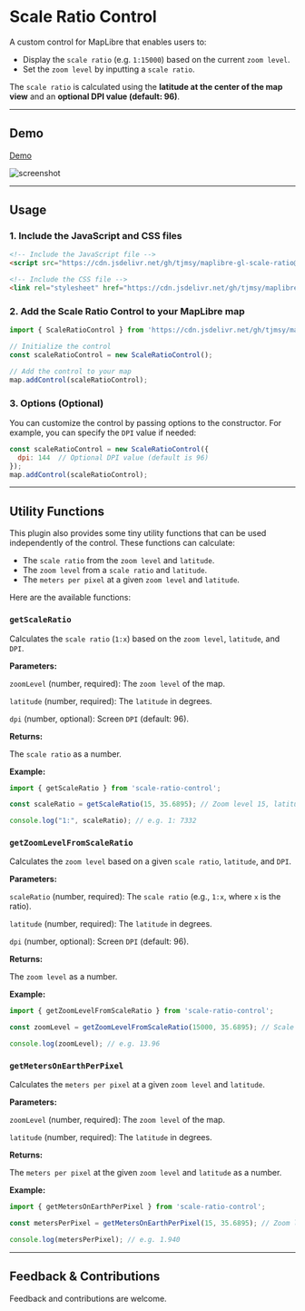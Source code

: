 # Scale Ratio Control  

A custom control for MapLibre that enables users to:  
- Display the `scale ratio` (e.g. `1:15000`) based on the current `zoom level`.  
- Set the `zoom level` by inputting a `scale ratio`.  

The `scale ratio` is calculated using the **latitude at the center of the map view** and an **optional DPI value (default: 96)**.  

---

## Demo  

[Demo](https://tjmsy.github.io/maplibre-gl-scale-ratio/)

![screenshot](https://tjmsy.github.io/maplibre-gl-scale-ratio/assets/images/screenshot.png)

---

## Usage  

### 1. Include the JavaScript and CSS files  


```html
<!-- Include the JavaScript file -->
<script src="https://cdn.jsdelivr.net/gh/tjmsy/maplibre-gl-scale-ratio@0.1.0/src/maplibre-gl-scale-ratio.js"></script>

<!-- Include the CSS file -->
<link rel="stylesheet" href="https://cdn.jsdelivr.net/gh/tjmsy/maplibre-gl-scale-ratio@0.1.0/src/maplibre-gl-scale-ratio.css" />
```

### 2. Add the Scale Ratio Control to your MapLibre map


```javascript
import { ScaleRatioControl } from 'https://cdn.jsdelivr.net/gh/tjmsy/maplibre-gl-scale-ratio@main/src/maplibre-gl-scale-ratio.js';

// Initialize the control
const scaleRatioControl = new ScaleRatioControl();  

// Add the control to your map
map.addControl(scaleRatioControl);
```

### 3. Options (Optional)
You can customize the control by passing options to the constructor. For example, you can specify the `DPI` value if needed:

```javascript
const scaleRatioControl = new ScaleRatioControl({
  dpi: 144  // Optional DPI value (default is 96)
});
map.addControl(scaleRatioControl);
```

---

## Utility Functions  

This plugin also provides some tiny utility functions that can be used independently of the control.
These functions can calculate:  

- The `scale ratio` from the `zoom level` and `latitude`.
- The `zoom level` from a `scale ratio` and `latitude`.
- The `meters per pixel` at a given `zoom level` and `latitude`.  

Here are the available functions:

### `getScaleRatio`

Calculates the `scale ratio` (`1:x`) based on the `zoom level`, `latitude`, and `DPI`.

**Parameters:**

`zoomLevel` (number, required): The `zoom level` of the map.

`latitude` (number, required): The `latitude` in degrees.

`dpi` (number, optional): Screen `DPI` (default: 96).

**Returns:**

The `scale ratio` as a number.

**Example:**

```javascript
import { getScaleRatio } from 'scale-ratio-control';

const scaleRatio = getScaleRatio(15, 35.6895); // Zoom level 15, latitude 35.6895 (e.g., Tokyo)

console.log("1:", scaleRatio); // e.g. 1: 7332
```

### `getZoomLevelFromScaleRatio`

Calculates the `zoom level` based on a given `scale ratio`, `latitude`, and `DPI`.

**Parameters:**

`scaleRatio` (number, required): The `scale ratio` (e.g., `1:x`, where `x` is the ratio).

`latitude` (number, required): The `latitude` in degrees.

`dpi` (number, optional): Screen `DPI` (default: 96).

**Returns:**

The `zoom level` as a number.

**Example:**

```javascript
import { getZoomLevelFromScaleRatio } from 'scale-ratio-control';

const zoomLevel = getZoomLevelFromScaleRatio(15000, 35.6895); // Scale ratio 1:15000, latitude 35.6895 (eg. Tokyo)

console.log(zoomLevel); // e.g. 13.96
```

### `getMetersOnEarthPerPixel`

Calculates the `meters per pixel` at a given `zoom level` and `latitude`.

**Parameters:**

`zoomLevel` (number, required): The `zoom level` of the map.

`latitude` (number, required): The `latitude` in degrees.

**Returns:**

The `meters per pixel` at the given `zoom level` and `latitude` as a number.

**Example:**

```javascript
import { getMetersOnEarthPerPixel } from 'scale-ratio-control';

const metersPerPixel = getMetersOnEarthPerPixel(15, 35.6895); // Zoom level 15, latitude 35.6895 (e.g., Tokyo)

console.log(metersPerPixel); // e.g. 1.940
```

---

## Feedback & Contributions  

Feedback and contributions are welcome.